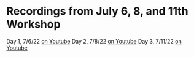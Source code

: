 # Recordings from July 6, 8, and 11th Workshop
Day 1, 7/6/22 [on Youtube](TBD)
Day 2, 7/8/22 [on Youtube](TBD)
Day 3, 7/11/22 [on Youtube](TBD)
